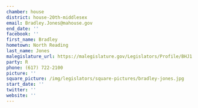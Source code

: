 ```yaml
---
chamber: house
district: house-20th-middlesex
email: Bradley.Jones@mahouse.gov
end_date: ''
facebook: ''
first_name: Bradley
hometown: North Reading
last_name: Jones
malegislature_url: https://malegislature.gov/Legislators/Profile/BHJ1
party: R
phone: (617) 722-2100
picture: ''
square_picture: /img/legislators/square-pictures/bradley-jones.jpg
start_date: ''
twitter: ''
website: ''
---
```

